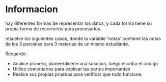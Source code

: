 # Informacion

hay diferentes formas de representar los datos, y cada forma tiene su propia forma de recorrerlos para procesarlos.

resuelve los siguientes casos, donde la variable 'notas' contiene las notas de los 3 parciales para 3 materias de un mismo estudiante.

Recuerde:

+ Analice primero, planee/diseñe una solucion, luego escriba el codigo
+ Utilice comentarios para explicar las partes importantes
+ Realice sus propias pruebas para verificar que todo funcione.
